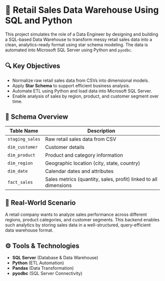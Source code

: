 

# 🛒 Retail Sales Data Warehouse Using SQL and Python

This project simulates the role of a Data Engineer by designing and building a SQL-based Data Warehouse to transform messy retail sales data into a clean, analytics-ready format using star schema modeling. The data is automated into Microsoft SQL Server using Python and `pyodbc`.

## 🔍 Key Objectives
- Normalize raw retail sales data from CSVs into dimensional models.
- Apply **Star Schema** to support efficient business analysis.
- Automate ETL using Python and load data into Microsoft SQL Server.
- Enable analysis of sales by region, product, and customer segment over time.

## 🧱 Schema Overview

| Table Name      | Description                                     |
|------------------|-------------------------------------------------|
| `staging_sales`  | Raw retail sales data from CSV                 |
| `dim_customer`   | Customer details                                |
| `dim_product`    | Product and category information                |
| `dim_region`     | Geographic location (city, state, country)      |
| `dim_date`       | Calendar dates and attributes                   |
| `fact_sales`     | Sales metrics (quantity, sales, profit) linked to all dimensions |

## 🏢 Real-World Scenario

A retail company wants to analyze sales performance across different regions, product categories, and customer segments. This backend enables such analytics by storing sales data in a well-structured, query-efficient data warehouse format.

## ⚙️ Tools & Technologies

- **SQL Server** (Database & Data Warehouse)
- **Python** (ETL Automation)
- **Pandas** (Data Transformation)
- **pyodbc** (SQL Server Connectivity)
